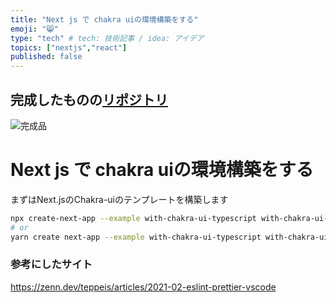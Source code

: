 ```yaml
---
title: "Next js で chakra uiの環境構築をする"
emoji: "😸"
type: "tech" # tech: 技術記事 / idea: アイデア
topics: ["nextjs","react"]
published: false
---
```


## 完成したものの[リポジトリ](https://github.com/mochi-sann/nextjs-and-chakra-ui-eslint-storybook-husky-template)

![完成品](https://storage.googleapis.com/zenn-user-upload/ygpvhtrkk6jw17q3qq3ryvy8cmzd)
# Next js で chakra uiの環境構築をする 

まずはNext.jsのChakra-uiのテンプレートを構築します
```bash
npx create-next-app --example with-chakra-ui-typescript with-chakra-ui-typescript-app
# or
yarn create next-app --example with-chakra-ui-typescript with-chakra-ui-typescript-app
```


### 参考にしたサイト

https://zenn.dev/teppeis/articles/2021-02-eslint-prettier-vscode